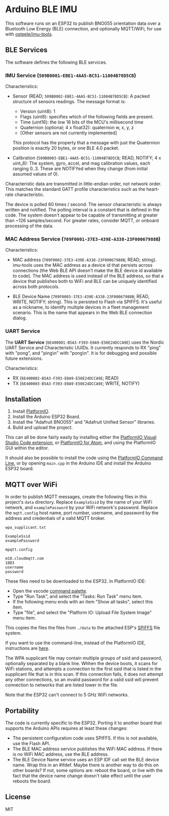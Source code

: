 # Arduino BLE IMU

This software runs on an ESP32 to publish BNO055 orientation data over a
Bluetooth Low Energy (BLE) connection, and optionally MQTT/WiFi, for use with
[osteele/imu-tools](https://github.com/osteele/imu-tools).

## BLE Services

The software defines the following BLE services.

### IMU Service (`509B0001-EBE1-4AA5-BC51-11004B78D5CB`)

Characteristics:

* Sensor (READ; `509B0002-EBE1-4AA5-BC51-11004B78D5CB`): A packed structure of
  sensors readings. The message format is:
  * Version (uint8): 1
  * Flags (uint8): specifies which of the following fields are present.
  * Time (uint16): the low 16 bits of the MCU's millisecond time
  * Quaternion (optional; 4 x float32): quaternion w, x, y, z
  * [Other sensors are not currently implemented]

  This protocol has the property that a message with just the Quaternion
  position is exactly 20 bytes, or one BLE 4.0 packet.

* Calibration (`509B0003-EBE1-4AA5-BC51-11004B78D5CB`; READ, NOTIFY; 4 x
  uint_8): The system, gyro, accel, and mag calibration values, each ranging
  0..3. These are NOTIFYed when they change (from initial assumed values of 0).

Characteristic data are transmitted in little-endian order, not network order.
This matches the standard GATT profile characteristics such as the heart-rate
characteristic.

The device is polled 60 times / second. The sensor characteristic is always
written and notified. The polling interval is a constant that is defined in the
code. The system doesn't appear to be capable of transmitting at greater than
~126 samples/second. For greater rates, consider MQTT, or onboard processing of
the data.

### MAC Address Service (`709F0001-37E3-439E-A338-23F00067988B`)

Characteristics:

* MAC address (`709F0002-37E3-439E-A338-23F00067988B`; READ; string). imu-tools
  uses the MAC address as a device id that persists across connections (the Web
  BLE API doesn't make the BLE device id available to code). The MAC address is
  used instead of the BLE address, so that a device that publishes both to WiFi
  and BLE can be uniquely identified across both protocols.

* BLE Device Name (`709F0003-37E3-439E-A338-23F00067988B`; READ, WRITE, NOTIFY;
  string). This is persisted to Flash via SPIFFS. It's useful as a nickname, to
  identify multiple devices in a fleet management scenario. This is the name
  that appears in the Web BLE connection dialog.

### UART Service

The **UART Service** (`6E400001-B5A3-F393-E0A9-E50E24DCCA9E`) uses the Nordic
UART Service and Characteristic UUIDs. It currently responds to RX "ping" with
"pong", and "ping\n" with "pong\n". It is for debugging and possible future
extensions.

Characteristics:

* RX (`6E400002-B5A3-F393-E0A9-E50E24DCCA9E`; READ)
* TX (`6E400003-B5A3-F393-E0A9-E50E24DCCA9E`; WRITE, NOTIFY)

## Installation

1. Install [PlatformIO](https://platformio.org).
2. Install the Arduino ESP32 Board.
3. Install the "Adafruit BNO055" and "Adafruit Unified Sensor" libraries.
4. Build and upload the project.

This can all be done fairly easily by installing either the [PlatformIO Visual
Studio Code extension](https://platformio.org/install/ide?install=vscode), or
[PlatformIO for
Atom](https://docs.platformio.org/en/latest/ide/atom.html#installation), and
using the PlatformIO GUI within the editor.

It should also be possible to install the code using the [PlatformIO Command
Line](https://docs.platformio.org/en/latest/installation.html), or by opening
`main.cpp` in the Arduino IDE and install the Arduino ESP32 board.

## MQTT over WiFi

In order to publish MQTT messages, create the following files in this project's
`data` directory. Replace `ExampleSsid` by the name of your WiFi network, and
`examplePassword` by your WiFi network's password. Replace the `mqtt.config`
host name, port number, username, and password by the address and credentials of
a valid MQTT broker.

`wpa_supplicant.txt`

    ExampleSsid
    examplePassword

`mpqtt.config`

    m10.cloudmqtt.com
    1883
    username
    password

These files need to be downloaded to the ESP32. In PlatformIO IDE:

* Open the vscode [command
  palette](https://code.visualstudio.com/docs/getstarted/tips-and-tricks#_command-palette).
* Type "Run Task", and select the "Tasks: Run Task" menu item.
* If the following menu ends with an item "Show all tasks", select this item.
* Type "file", and select the "Platform IO: Upload File System Image" menu item.

This copies the files the files from `./data` to the attached ESP's
[SPiFFS](https://docs.espressif.com/projects/esp-idf/en/latest/api-reference/storage/spiffs.html)
file system.

If you want to use the command-line, instead of the PlatformIO IDE, instructions
are
[here](https://docs.platformio.org/en/latest/platforms/espressif32.html#uploading-files-to-file-system-spiffs).

The WPA supplicant file may contain multiple groups of ssid and password,
optionally separated by a blank line. Whhen the device boots, it scans for WiFi
stations, and attempts a connection to the first ssid that is listed in the
supplicant file that is in this scan. If this connection fails, it does not
attempt any other connections, so an invalid password for a valid ssid will
prevent connection to networks that are listed lower in the file.

Note that the ESP32 can't connect to 5 GHz WiFi networks.

## Portability

The code is currently specific to the ESP32. Porting it to another board that
supports the Arduino APIs requires at least these changes:

* The persistent configuration code uses SPIFFS. If this is not available, use
  the Flash API.
* The BLE MAC address service publishes the WiFi MAC address. If there is no
  WiFi MAC address, use the BLE address.
* The BLE Device Name service uses an ESP IDF call set the BLE device name. Wrap
  this in an #ifdef. Maybe there is another way to do this on other boards? If
  not, some options are: reboot the board, or live with the fact that the device
  name change doesn't take effect until the user reboots the board.

## License

MIT
